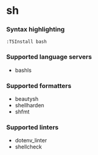 <!--- THIS DOCUMENT IS AUTOMATICALLY GENERATED, DON'T EDIT IT -->
# sh

### Syntax highlighting

```vim
:TSInstall bash
```

### Supported language servers

- bashls

### Supported formatters

- beautysh
- shellharden
- shfmt

### Supported linters

- dotenv_linter
- shellcheck
